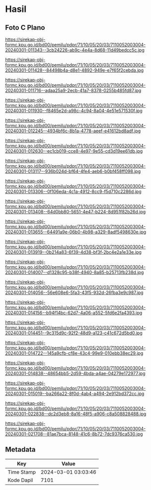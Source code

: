 # Hasil

## Foto C Plano

https://sirekap-obj-formc.kpu.go.id/bd00/pemilu/pdpr/71/10/05/20/03/7110052003004-20240301-011343--3cb24226-ab9c-4e4a-8d68-11d49bedcc5c.jpg

https://sirekap-obj-formc.kpu.go.id/bd00/pemilu/pdpr/71/10/05/20/03/7110052003004-20240301-011428--84498b4a-d8e1-4892-949e-e7f65f2cebda.jpg

https://sirekap-obj-formc.kpu.go.id/bd00/pemilu/pdpr/71/10/05/20/03/7110052003004-20240301-011716--adaa25a9-2ecb-41a7-8378-0255b485fd87.jpg

https://sirekap-obj-formc.kpu.go.id/bd00/pemilu/pdpr/71/10/05/20/03/7110052003004-20240301-011930--f8465e2d-a98c-4c94-8a04-4e51e571530f.jpg

https://sirekap-obj-formc.kpu.go.id/bd00/pemilu/pdpr/71/10/05/20/03/7110052003004-20240301-012245--4934bf6c-8b1a-4778-aeef-e41612bd8adf.jpg

https://sirekap-obj-formc.kpu.go.id/bd00/pemilu/pdpr/71/10/05/20/03/7110052003004-20240301-012630--ec1cb019-cce8-4e97-9e55-cd3d19ee61db.jpg

https://sirekap-obj-formc.kpu.go.id/bd00/pemilu/pdpr/71/10/05/20/03/7110052003004-20240301-013117--936b024d-bf64-4fe4-aeb6-b0bf458ff098.jpg

https://sirekap-obj-formc.kpu.go.id/bd00/pemilu/pdpr/71/10/05/20/03/7110052003004-20240301-013306--0f106eda-4c1a-4912-8cc9-f5d710c2286d.jpg

https://sirekap-obj-formc.kpu.go.id/bd00/pemilu/pdpr/71/10/05/20/03/7110052003004-20240301-013408--64d0bb80-5651-4e47-b224-8d951f82b26d.jpg

https://sirekap-obj-formc.kpu.go.id/bd00/pemilu/pdpr/71/10/05/20/03/7110052003004-20240301-013655--64491a9e-06b0-4b98-a329-8adf5498630e.jpg

https://sirekap-obj-formc.kpu.go.id/bd00/pemilu/pdpr/71/10/05/20/03/7110052003004-20240301-013919--0b214a83-6f39-4d38-bf3f-2bc4e2a1e33e.jpg

https://sirekap-obj-formc.kpu.go.id/bd00/pemilu/pdpr/71/10/05/20/03/7110052003004-20240301-014007--d1328c95-b38f-4940-8a85-b25713fb238d.jpg

https://sirekap-obj-formc.kpu.go.id/bd00/pemilu/pdpr/71/10/05/20/03/7110052003004-20240301-014056--56e608e6-5fa3-43f5-932d-26fba3e9c987.jpg

https://sirekap-obj-formc.kpu.go.id/bd00/pemilu/pdpr/71/10/05/20/03/7110052003004-20240301-014156--b94f14bc-62d7-4a06-a552-5fd6e2fa4393.jpg

https://sirekap-obj-formc.kpu.go.id/bd00/pemilu/pdpr/71/10/05/20/03/7110052003004-20240301-014451--9c315d9c-92f2-48d9-a123-c41c672d5bd0.jpg

https://sirekap-obj-formc.kpu.go.id/bd00/pemilu/pdpr/71/10/05/20/03/7110052003004-20240301-014722--145a9cfb-cf8e-43c4-99e9-010ebb38ec29.jpg

https://sirekap-obj-formc.kpu.go.id/bd00/pemilu/pdpr/71/10/05/20/03/7110052003004-20240301-014838--48654bb5-2d59-4bda-a4ae-04279e172977.jpg

https://sirekap-obj-formc.kpu.go.id/bd00/pemilu/pdpr/71/10/05/20/03/7110052003004-20240301-015019--ba266a22-8f0d-4ab4-a494-2e912bd372cc.jpg

https://sirekap-obj-formc.kpu.go.id/bd00/pemilu/pdpr/71/10/05/20/03/7110052003004-20240301-022838--dc2d3eb8-8a16-48f5-a906-c8a508828488.jpg

https://sirekap-obj-formc.kpu.go.id/bd00/pemilu/pdpr/71/10/05/20/03/7110052003004-20240301-021708--81ae7bca-8148-41c6-8b72-7dc9376ca530.jpg


## Metadata

| Key        | Value               |
| ---------- | ------------------- |
| Time Stamp | 2024-03-01 03:03:46 |
| Kode Dapil | 7101                |



